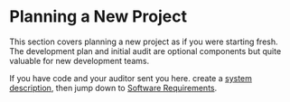 # Planning a New Project

This section covers planning a new project as if you were starting fresh.  The development plan and initial audit are optional components but quite valuable for new development teams.

If you have code and your auditor sent you here. create a [system description](system-description.md), then jump down to [Software Requirements](../development/software-requirements.md).

